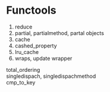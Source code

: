 # Functools


1. reduce
2. partial, partialmethod, partal objects
3. cache
4. cashed_property
5. lru_cache
6. wraps, update wrapper

total_ordering  
singledispach, singledispachmethod  
cmp_to_key